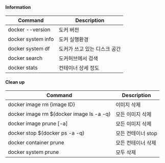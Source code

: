 #### Information

| Command            | Description                  |
| ------------------ | ---------------------------- |
| docker --version   | 도커 버전                    |
| docker system info | 도커 실행환경                |
| docker system df   | 도커가 쓰고 있는 디스크 공간 |
| docker search      | 도커허브에서 검색            |
| docker stats       | 컨테이너 상세 정도           |



#### Clean up

| Command                                  | Description        |
| ---------------------------------------- | ------------------ |
| docker image rm {image ID}               | 이미지 삭제        |
| docker image rm $(docker image ls -a -q) | 모든 이미지 삭제   |
| docker image prune [-a]                  | 모든 이미지 삭제   |
| docker stop $(docker ps -a -q)           | 모든 컨테이너 stop |
| docker container prune                   | 모든 컨테이너 삭제 |
| docker system prune                      | 모두 삭제          |

